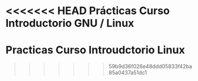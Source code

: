 <<<<<<< HEAD
Prácticas Curso Introductorio GNU / Linux 
=======
# Practicas Curso Introudctorio Linux 
>>>>>>> 59b9d36f026e48ddd05833f42ba85a0437a51dc1
